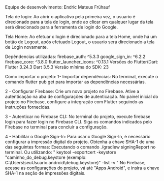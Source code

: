 Equipe de desenvolvimento: Endric Mateus Frühauf

Tela de login: Ao abrir o aplicativo pela primeira vez, o usuario é direcionado para a tela de login, onde ao clicar em qualquer lugar da tela será direcionado para a ferramenta de login do Google.

Tela Home: Ao efetuar o login é direcionado para a tela Home, onde há um botão de Logout, após efetuado Logout, o usuario será direcionado a tela de Login novamente.


Depêndencias utilizadas:
firebase_auth: ^5.3.3
google_sign_in: ^6.2.2
firebase_core: ^3.8.0
flutter_launcher_icons: ^0.13.1
Versões do Flutter/Dart:
Flutter 3.24.3
Dart 3.5.3
Versão mínima do SDK: 23


Como importar o projeto:
1- Importar dependências:
No terminal, execute o comando flutter pub get para importar as dependências necessárias.


2 - Configurar Firebase:
Crie um novo projeto no Firebase.
Ative a autenticação na aba de configurações de autenticação.
No painel inicial do projeto no Firebase, configure a integração com Flutter seguindo as instruções fornecidas.


3 - Autenticar no Firebase CLI:
No terminal do projeto, execute firebase login para fazer login no Firebase CLI.
Siga os comandos indicados pelo Firebase no terminal para concluir a configuração.


4 - Habilitar o Google Sign-In:
Para usar o Google Sign-In, é necessário configurar a impressão digital do projeto.
Obtenha a chave SHA-1 de uma das seguintes formas:
Executando o comando ./gradlew signingReport no terminal.
Ou utilizando:
" keytool -exportcert -keystore "caminho_do_debug.keystore (exemplo: C:\Users\seuUsuario\.android\debug.keystore)" -list -v  "
No Firebase, acesse as configurações do projeto, vá até "Apps Android", e insira a chave SHA-1 na seção de impressões digitais.
